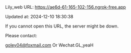 Lily_web URL: https://ae6d-61-165-102-156.ngrok-free.app

Updated at: 2024-12-10 18:30:38

If you cannot open this URL, the server might be down.

Please contact: 

goley04@foxmail.com Or Wechat:GL_yeaH